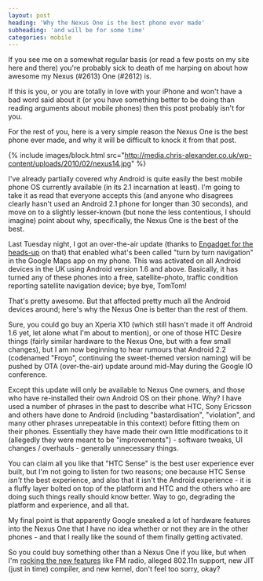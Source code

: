 ```yaml
---
layout: post
heading: 'Why the Nexus One is the best phone ever made'
subheading: 'and will be for some time'
categories: mobile
---
```


If you see me on a somewhat regular basis (or read a few posts on my site here and there) you're probably sick to death of me harping on about how awesome my Nexus (#2613) One (#2612) is.

If this is you, or you are totally in love with your iPhone and won't have a bad word said about it (or you have something better to be doing than reading arguments about mobile phones) then this post probably isn't for you.

For the rest of you, here is a very simple reason the Nexus One is the best phone ever made, and why it will be difficult to knock it from that post.

{% include images/block.html src="http://media.chris-alexander.co.uk/wp-content/uploads/2010/02/nexus14.jpg" %}

I've already partially covered why Android is quite easily the best mobile phone OS currently available (in its 2.1 incarnation at least). I'm going to take it as read that everyone accepts this (and anyone who disagrees clearly hasn't used an Android 2.1 phone for longer than 30 seconds), and move on to a slightly lesser-known (but none the less contentious, I should imagine) point about why, specifically, the Nexus One is the best of the best.

Last Tuesday night, I got an over-the-air update (thanks to [Engadget for the heads-up](http://www.engadget.com/2010/04/21/google-maps-navigation-4-1-1-beta-now-working-on-uk-androids/) on that) that enabled what's been called "turn by turn navigation" in the Google Maps app on my phone. This was activated on all Android devices in the UK using Android version 1.6 and above. Basically, it has turned any of these phones into a free, satellite-photo, traffic condition reporting satellite navigation device; bye bye, TomTom!

That's pretty awesome. But that affected pretty much all the Android devices around; here's why the Nexus One is better than the rest of them.

Sure, you could go buy an Xperia X10 (which still hasn't made it off Android 1.6 yet, let alone what I'm about to mention), or one of those HTC Desire things (fairly similar hardware to the Nexus One, but with a few small changes), but I am now beginning to hear rumours that Android 2.2 (codenamed "Froyo", continuing the sweet-themed version naming) will be pushed by OTA (over-the-air) update around mid-May during the Google IO conference.

Except this update will only be available to Nexus One owners, and those who have re-installed their own Android OS on their phone. Why? I have used a number of phrases in the past to describe what HTC, Sony Ericsson and others have done to Android (including "bastardisation", "violation", and many other phrases unrepeatable in this context) before fitting them on their phones. Essentially they have made their own little modifications to it (allegedly they were meant to be "improvements") - software tweaks, UI changes / overhauls - generally unnecessary things.

You can claim all you like that "HTC Sense" is the best user experience ever built, but I'm not going to listen for two reasons; one because HTC Sense *isn't* the best experience, and also that it isn't the Android experience - it is a fluffy layer bolted on top of the platform and HTC and the others who are doing such things really should know better. Way to go, degrading the platform and experience, and all that.

My final point is that apparently Google sneaked a lot of hardware features into the Nexus One that I have no idea whether or not they are in the other phones - and that I really like the sound of them finally getting activated.

So you could buy something other than a Nexus One if you like, but when I'm [rocking the new features](http://androidandme.com/2010/04/news/android-2-2-is-coming-what-features-do-you-want/) like FM radio, alleged 802.11n support, new JIT (just in time) compiler, and new kernel, don't feel too sorry, okay?
